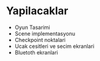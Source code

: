 # Yapilacaklar
- Oyun Tasarimi
- Scene implementasyonu
- Checkpoint noktalari 
- Ucak cesitleri ve secim ekranlari
- Bluetoth ekranlari